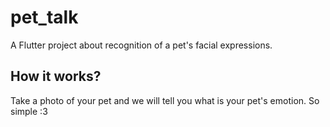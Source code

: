 # pet_talk

A Flutter project about recognition of a pet's facial expressions.

## How it works?

Take a photo of your pet and we will tell you what is your pet's emotion. 
So simple :3

